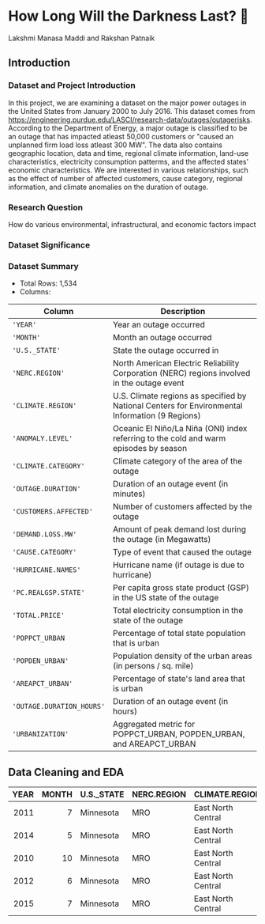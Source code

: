 # How Long Will the Darkness Last? 🔦
Lakshmi Manasa Maddi and Rakshan Patnaik

## Introduction

### Dataset and Project Introduction

In this project, we are examining a dataset on the major power outages in the United States from January 2000 to July 2016. This dataset comes from https://engineering.purdue.edu/LASCI/research-data/outages/outagerisks. According to the Department of Energy, a major outage is classified to be an outage that has impacted atleast 50,000 customers or "caused an unplanned firm load loss atleast 300 MW". The data also contains geographic location, data and time, regional climate information, land-use characteristics, electricity consumption patterms, and the affected states' economic characteristics. We are interested in various relationships, such as the effect of number of affected customers, cause category, regional information, and climate anomalies on the duration of outage.

### Research Question

How do various environmental, infrastructural, and economic factors impact 

### Dataset Significance

### Dataset Summary
* Total Rows: 1,534
* Columns:


| **Column**                  | **Description**  |
|-----------------------------|------------------------------------------------------------|
| `'YEAR'`                    | Year an outage occurred |
| `'MONTH'`                   | Month an outage occurred |
| `'U.S._STATE'`              | State the outage occurred in |
| `'NERC.REGION'`             | North American Electric Reliability Corporation (NERC) regions involved in the outage event |
| `'CLIMATE.REGION'`          | U.S. Climate regions as specified by National Centers for Environmental Information (9 Regions) |
| `'ANOMALY.LEVEL'`           | Oceanic El Niño/La Niña (ONI) index referring to the cold and warm episodes by season |
| `'CLIMATE.CATEGORY'`       | Climate category of the area of the outage |
| `'OUTAGE.DURATION'`       | Duration of an outage event (in minutes) |
| `'CUSTOMERS.AFFECTED'` | Number of customers affected by the outage |
| `'DEMAND.LOSS.MW'` | Amount of peak demand lost during the outage (in Megawatts) |
| `'CAUSE.CATEGORY'` | Type of event that caused the outage |
| `'HURRICANE.NAMES'` | Hurricane name (if outage is due to hurricane) |
| `'PC.REALGSP.STATE'` | Per capita gross state product (GSP) in the US state of the outage |
| `'TOTAL.PRICE'` | Total electricity consumption in the state of the outage |
| `'POPPCT_URBAN` | Percentage of total state population that is urban |
| `'POPDEN_URBAN'` | Population density of the urban areas (in persons / sq. mile) |
| `'AREAPCT_URBAN'` | Percentage of state's land area that is urban |
| `'OUTAGE.DURATION_HOURS'` | Duration of an outage event (in hours) |
| `'URBANIZATION'` | Aggregated metric for POPPCT_URBAN, POPDEN_URBAN, and AREAPCT_URBAN |


## Data Cleaning and EDA

|   YEAR |   MONTH | U.S._STATE   | NERC.REGION   | CLIMATE.REGION     |   ANOMALY.LEVEL | CLIMATE.CATEGORY   |   OUTAGE.DURATION |   CUSTOMERS.AFFECTED |   DEMAND.LOSS.MW | CAUSE.CATEGORY     |   HURRICANE.NAMES |   PC.REALGSP.STATE |   TOTAL.PRICE |   POPPCT_URBAN |   POPDEN_URBAN |   AREAPCT_URBAN |   OUTAGE.DURATION_HOURS |   URBANIZATION |
|-------:|--------:|:-------------|:--------------|:-------------------|----------------:|:-------------------|------------------:|---------------------:|-----------------:|:-------------------|------------------:|-------------------:|--------------:|---------------:|---------------:|----------------:|------------------------:|---------------:|
|   2011 |       7 | Minnesota    | MRO           | East North Central |            -0.3 | normal             |              3060 |                70000 |              nan | severe weather     |               nan |              51268 |          9.28 |          73.27 |           2279 |            2.14 |              51         |        784.803 |
|   2014 |       5 | Minnesota    | MRO           | East North Central |            -0.1 | normal             |                 1 |                  nan |              nan | intentional attack |               nan |              53499 |          9.28 |          73.27 |           2279 |            2.14 |               0.0166667 |        784.803 |
|   2010 |      10 | Minnesota    | MRO           | East North Central |            -1.5 | cold               |              3000 |                70000 |              nan | severe weather     |               nan |              50447 |          8.15 |          73.27 |           2279 |            2.14 |              50         |        784.803 |
|   2012 |       6 | Minnesota    | MRO           | East North Central |            -0.1 | normal             |              2550 |                68200 |              nan | severe weather     |               nan |              51598 |          9.19 |          73.27 |           2279 |            2.14 |              42.5       |        784.803 |
|   2015 |       7 | Minnesota    | MRO           | East North Central |             1.2 | warm               |              1740 |               250000 |              250 | severe weather     |               nan |              54431 |         10.43 |          73.27 |           2279 |            2.14 |              29         |        784.803 |





